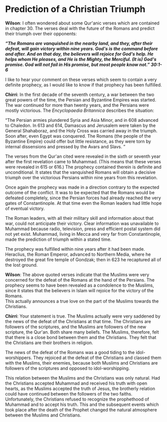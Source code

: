 Prediction of a Christian Triumph
=================================

**Wilson**: I often wondered about some Qur'anic verses which are
contained in chapter 30. The verses deal with the future of the Romans
and predict their triumph over their opponents:

***“The Romans are vanquished in the nearby land, and they, after their
defeat, will gain victory within nine years. God's is the command before
and after. And on that day, the believers will rejoice for God's help.
He helps whom He pleases, and He is the Mighty, the Merciful. (It is)
God's promise. God will not fail in His promise, but most people know
not.” 30:1-6***

I like to hear your comment on these verses which seem to contain a very
definite prophecy, as I would like to know if that prophecy has been
fulfilled.

**Chirri**: In the first decade of the seventh century, a war between
the two great powers of the time, the Persian and Byzantine Empires was
started. The war continued for more than twenty years, and the Persians
were mostly victorious. The *Encyclopaedia Britannica* describes the
situation:

“The Persian armies plundered Syria and Asia Minor, and in 608 advanced
to Chaledon. In 613 and 614, Damascus and Jerusalem were taken by the
General Shahaboraz, and the Holy Cross was carried away in the triumph.
Soon after, even Egypt was conquered. The Romans (the people of the
Byzantine Empire) could offer but little resistance, as they were torn
by internal dissensions and pressed by the Avars and Slavs. ”

The verses from the Qur'an cited were revealed in the sixth or seventh
year after the first revelation came to Muhammad. (This means that these
verses were revealed in 615 or 616.) The prophecy contained therein is
definite and unconditional. It states that the vanquished Romans will
obtain a decisive triumph over the victorious Persians within nine years
from this revelation.

Once again the prophecy was made in a direction contrary to the expected
outcome of the conflict. It was to be expected that the Romans would be
defeated completely, since the Persian forces had already reached the
very gates of Constantinople. At that time even the Roman leaders had
little hope of eventual victory.

The Roman leaders, with all their military skill and information about
that war, could not anticipate their victory. Clear information was
unavailable to Muhammad because radio, television, press and efficient
postal system did not yet exist. Muhammad, living in Mecca and very far
from Constantinople, made the prediction of triumph within a stated
time.

The prophecy was fulfilled within nine years after it had been made.
Heraclius, the Roman Emperor, advanced to Northern Media, where he
destroyed the great fire temple of Gondzak; then in 623 he recaptured
all of the lost ground.

**Wilson**: The above quoted verses indicate that the Muslims were very
concerned for the defeat of the Romans at the hand of the Persians. The
prophecy seems to have been revealed as a condolence to the Muslims,
since it states that the believers in Islam will rejoice for the victory
of the Romans.  
 This actually announces a true love on the part of the Muslims towards
the Christians.

**Chirri**: Your statement is true. The Muslims actually were very
saddened by the news of the defeat of the Christians at that time. The
Christians are followers of the scriptures, and the Muslims are
followers of the new scripture, the Qur'an. Both share many beliefs. The
Muslims, therefore, felt that there is a close bond between them and the
Christians. They felt that the Christians are their brothers in
religion.

The news of the defeat of the Romans was a good tiding to the
idol-worshippers. They rejoiced at the defeat of the Christians and
classed them with the Muslims, their enemies, because both Muslims and
Christians are followers of the scriptures and opposed to
idol-worshipping.

This relation between the Muslims and the Christians was only natural.
Had the Christians accepted Muhammad and received his truth with open
hearts, as the Muslims accepted the truth of Jesus, the brotherly
relation could have continued between the followers of the two faiths.
Unfortunately, the Christians refused to recognize the prophethood of
Muhammad and to accept his truth. This and the subsequent events which
took place after the death of the Prophet changed the natural atmosphere
between the Muslims and Christians.


